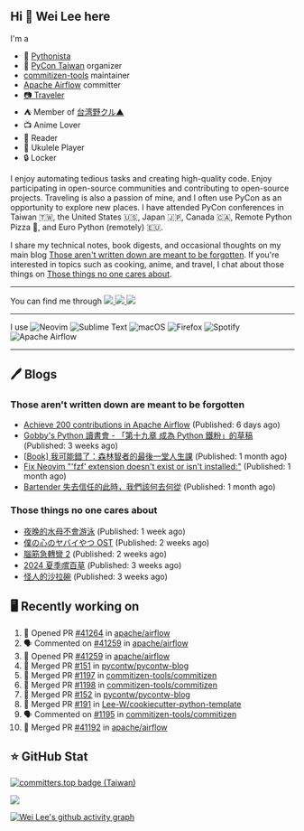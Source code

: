 ## Hi 👋 Wei Lee here

I'm a

* 🐍 [Pythonista](https://pycon-note.wei-lee.me/)
* 🐍 [PyCon Taiwan](https://tw.pycon.org/) organizer
* [commitizen-tools](https://github.com/commitizen-tools) maintainer
* [Apache Airflow](https://github.com/apache/airflow/) committer
* [📷 Traveler](https://travlog.wei-lee.me/)
* ⛺ Member of [台湾野クル▲](https://twitter.com/Taiwannokuru)
* 📺 Anime Lover
* 📖 Reader
* 🎵 Ukulele Player
* 🔒 Locker

I enjoy automating tedious tasks and creating high-quality code. Enjoy participating in open-source communities and contributing to open-source projects. Traveling is also a passion of mine, and I often use PyCon as an opportunity to explore new places. I have attended PyCon conferences in Taiwan 🇹🇼, the United States 🇺🇸, Japan 🇯🇵, Canada 🇨🇦, Remote Python Pizza 🍕, and Euro Python (remotely) 🇪🇺.

I share my technical notes, book digests, and occasional thoughts on my main blog [Those aren't written down are meant to be forgotten](https://blog.wei-lee.me/). If you're interested in topics such as cooking, anime, and travel, I chat about those things on [Those things no one cares about](https://travlog.wei-lee.me/).


---

<p align="left">
You can find me through
  <a href="https://in.linkedin.com/in/clleew" target="blank">
    <img src="https://img.shields.io/badge/LinkedIn-0077B5?style=for-the-badge&logo=linkedin&logoColor=white" />
  </a>
  <a href="https://twitter.com/clleew" target="blank">
    <img src="https://img.shields.io/badge/Twitter-1DA1F2?style=for-the-badge&logo=twitter&logoColor=white" />
  </a>
  <a href="https://github.com/Lee-W/" target="blank">
    <img src="https://img.shields.io/badge/GitHub-100000?style=for-the-badge&logo=github&logoColor=white" />
  </a>
</p>

---

I use ![Neovim](https://img.shields.io/badge/NeoVim-%2357A143.svg?&style=for-the-badge&logo=neovim&logoColor=white) ![Sublime Text](https://img.shields.io/badge/sublime_text-%23575757.svg?style=for-the-badge&logo=sublime-text&logoColor=important) ![macOS](https://img.shields.io/badge/mac%20os-000000?style=for-the-badge&logo=macos&logoColor=F0F0F0) ![Firefox](https://img.shields.io/badge/Firefox-FF7139?style=for-the-badge&logo=Firefox-Browser&logoColor=white) ![Spotify](https://img.shields.io/badge/Spotify-1ED760?style=for-the-badge&logo=spotify&logoColor=white) ![Apache Airflow](https://img.shields.io/badge/Apache%20Airflow-017CEE?style=for-the-badge&logo=Apache%20Airflow&logoColor=white)

---


## 🖊️ Blogs

### Those aren't written down are meant to be forgotten

* [Achieve 200 contributions in Apache Airflow](https://blog.wei-lee.me/posts/tech/2024/07/achieve-200-contributions-in-apache-airflow) (Published: 6 days ago)
* [Gobby&#39;s Python 讀書會 - 「第十九章 成為 Python 鐵粉」的草稿](https://blog.wei-lee.me/posts/tech/2024/07/Introducing-Python-ch19-draft) (Published: 3 weeks ago)
* [[Book] 我可能錯了：森林智者的最後一堂人生課](https://blog.wei-lee.me/posts/book/2024/06/I-May-Be-Wrong) (Published: 1 month ago)
* [Fix Neovim &#34;&#39;fzf&#39; extension doesn&#39;t exist or isn&#39;t installed:&#34;](https://blog.wei-lee.me/posts/tech/2024/06/neo-vim-fzf-not-loaded) (Published: 1 month ago)
* [Bartender 失去信任的此時，我們該何去何從](https://blog.wei-lee.me/posts/tech/2024/06/where-should-we-go-if-bartender-is-no-longer-considered-safe) (Published: 1 month ago)

### Those things no one cares about
 
 * [夜晚的水母不會游泳](https://travlog.wei-lee.me/posts/review/2024/07/yurukura) (Published: 1 week ago)
 * [僕の心のヤバイやつ OST](https://travlog.wei-lee.me/posts/review/2024/07/bokuyaba-ost) (Published: 2 weeks ago)
 * [腦筋急轉彎 2](https://travlog.wei-lee.me/posts/review/2024/07/inside-out-2) (Published: 2 weeks ago)
 * [2024 夏季嚐百草](https://travlog.wei-lee.me/posts/review/2024/07/what-i-will-watch-in-2024-summer) (Published: 3 weeks ago)
 * [怪人的沙拉碗](https://travlog.wei-lee.me/posts/review/2024/07/Salad-Bowl-of-Eccentrics) (Published: 3 weeks ago)

## 🖥️ Recently working on

1. 💪 Opened PR [#41264](https://github.com/apache/airflow/pull/41264) in [apache/airflow](https://github.com/apache/airflow)
2. 🗣 Commented on [#41259](https://github.com/apache/airflow/pull/41259#issuecomment-2268403685) in [apache/airflow](https://github.com/apache/airflow)
3. 💪 Opened PR [#41259](https://github.com/apache/airflow/pull/41259) in [apache/airflow](https://github.com/apache/airflow)
4. 🎉 Merged PR [#151](https://github.com/pycontw/pycontw-blog/pull/151) in [pycontw/pycontw-blog](https://github.com/pycontw/pycontw-blog)
5. 🎉 Merged PR [#1197](https://github.com/commitizen-tools/commitizen/pull/1197) in [commitizen-tools/commitizen](https://github.com/commitizen-tools/commitizen)
6. 🎉 Merged PR [#1198](https://github.com/commitizen-tools/commitizen/pull/1198) in [commitizen-tools/commitizen](https://github.com/commitizen-tools/commitizen)
7. 🎉 Merged PR [#152](https://github.com/pycontw/pycontw-blog/pull/152) in [pycontw/pycontw-blog](https://github.com/pycontw/pycontw-blog)
8. 🎉 Merged PR [#191](https://github.com/Lee-W/cookiecutter-python-template/pull/191) in [Lee-W/cookiecutter-python-template](https://github.com/Lee-W/cookiecutter-python-template)
9. 🗣 Commented on [#1195](https://github.com/commitizen-tools/commitizen/pull/1195#issuecomment-2267578847) in [commitizen-tools/commitizen](https://github.com/commitizen-tools/commitizen)
10. 🎉 Merged PR [#41192](https://github.com/apache/airflow/pull/41192) in [apache/airflow](https://github.com/apache/airflow)


## ⭐ GitHub Stat

[![committers.top badge (Taiwan)](https://user-badge.committers.top/taiwan_public/Lee-W.svg)](https://user-badge.committers.top/taiwan_public/Lee-W)

[![](https://github-readme-stats.vercel.app/api?username=Lee-W&show_icons=true&hide_title=true&cache_seconds=86400)](https://github.com/anuraghazra/github-readme-stats)

[![Wei Lee's github activity graph](https://github-readme-activity-graph.vercel.app/graph?username=Lee-W&theme=dracula)](https://github.com/ashutosh00710/github-readme-activity-graph)
